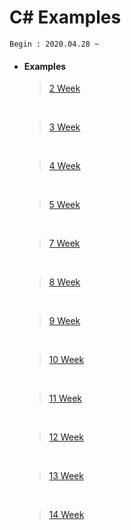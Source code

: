 # C# Examples

```
Begin : 2020.04.28 ~
```

+ #### Examples

  > [2 Week](https://github.com/narinn-star/C_sharp/tree/master/2%20Week)	

  ​	

  > [3 Week](https://github.com/narinn-star/C_sharp/tree/master/3%20Week)

  ​	

  > [4 Week](https://github.com/narinn-star/C_sharp/tree/master/4%20Week)

  ​	

  > [5 Week](https://github.com/narinn-star/C_sharp/tree/master/5%20Week)
  
  ​	
  
  > [7 Week](https://github.com/narinn-star/C_sharp/tree/master/7%20Week)
  
  ​	
  
  > [8 Week](https://github.com/narinn-star/C_sharp/tree/master/8%20Week/20203179%20%EC%9D%B4%EB%82%98%EB%A6%B0_%EC%98%88%EC%A0%9C)
  
  ​	
  
  >[9 Week](https://github.com/narinn-star/C_sharp/tree/master/9%20Week)
  
  ​	
  
  > [10 Week](https://github.com/narinn-star/C_sharp/tree/master/10%20Week)
  
  ​	
  
  > [11 Week](https://github.com/narinn-star/C_sharp/tree/master/11%20Week)
  
  ​	
  
  >[12 Week](https://github.com/narinn-star/C_sharp/tree/master/12%20Week)
  
  ​	
  
  >[13 Week](https://github.com/narinn-star/C_sharp/tree/master/13%20Week)
  
  ​	
  
  > [14 Week](https://github.com/narinn-star/C_sharp/tree/master/14%20Week)
  
  
  
  ​	

